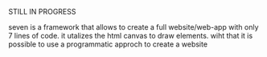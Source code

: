 STILL IN PROGRESS

seven is a framework that allows to create a full website/web-app with only 7 lines of code.
it utalizes the html canvas to draw elements.
wiht that it is possible to use a programmatic approch to create a website
